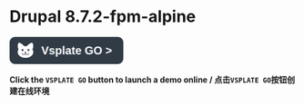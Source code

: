# Drupal 8.7.2-fpm-alpine

<a href="https://www.vsplate.com/?docker-compose=https://github.com/vsplate/dcenvs/drupal/8.7.2-fpm-alpine"><img alt="VSPLATE GO" src="https://raw.githubusercontent.com/vsplate/images/master/vsgo_btn.png" width="200px"></a>

**Click the `VSPLATE GO` button to launch a demo online / 点击`VSPLATE GO`按钮创建在线环境**